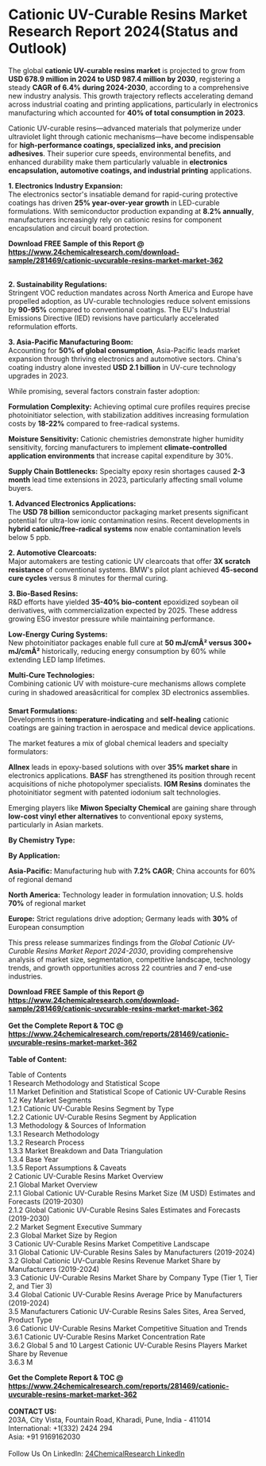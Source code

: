 <h1>Cationic UV-Curable Resins Market Research Report 2024(Status and Outlook)</h1><p>The global <strong>cationic UV-curable resins market</strong> is projected to grow from <strong>USD 678.9 million in 2024 to USD 987.4 million by 2030</strong>, registering a steady <strong>CAGR of 6.4% during 2024-2030</strong>, according to a comprehensive new industry analysis. This growth trajectory reflects accelerating demand across industrial coating and printing applications, particularly in electronics manufacturing which accounted for <strong>40% of total consumption in 2023</strong>.</p><p>Cationic UV-curable resins—advanced materials that polymerize under ultraviolet light through cationic mechanisms—have become indispensable for <strong>high-performance coatings, specialized inks, and precision adhesives</strong>. Their superior cure speeds, environmental benefits, and enhanced durability make them particularly valuable in <strong>electronics encapsulation, automotive coatings, and industrial printing</strong> applications.</p><p><strong>1. Electronics Industry Expansion:</strong><br>
The electronics sector's insatiable demand for rapid-curing protective coatings has driven <strong>25% year-over-year growth</strong> in LED-curable formulations. With semiconductor production expanding at <strong>8.2% annually</strong>, manufacturers increasingly rely on cationic resins for component encapsulation and circuit board protection.</p><div><b>Download FREE Sample of this Report @ 
            <a href="https://www.24chemicalresearch.com/download-sample/281469/cationic-uvcurable-resins-market-market-362">
            https://www.24chemicalresearch.com/download-sample/281469/cationic-uvcurable-resins-market-market-362</a></b></div><br><p><strong>2. Sustainability Regulations:</strong><br>
Stringent VOC reduction mandates across North America and Europe have propelled adoption, as UV-curable technologies reduce solvent emissions by <strong>90-95%</strong> compared to conventional coatings. The EU's Industrial Emissions Directive (IED) revisions have particularly accelerated reformulation efforts.</p><p><strong>3. Asia-Pacific Manufacturing Boom:</strong><br>
Accounting for <strong>50% of global consumption</strong>, Asia-Pacific leads market expansion through thriving electronics and automotive sectors. China's coating industry alone invested <strong>USD 2.1 billion</strong> in UV-cure technology upgrades in 2023.</p><p>While promising, several factors constrain faster adoption:</p><p><strong>Formulation Complexity:</strong> Achieving optimal cure profiles requires precise photoinitiator selection, with stabilization additives increasing formulation costs by <strong>18-22%</strong> compared to free-radical systems.</p><p><strong>Moisture Sensitivity:</strong> Cationic chemistries demonstrate higher humidity sensitivity, forcing manufacturers to implement <strong>climate-controlled application environments</strong> that increase capital expenditure by 30%.</p><p><strong>Supply Chain Bottlenecks:</strong> Specialty epoxy resin shortages caused <strong>2-3 month</strong> lead time extensions in 2023, particularly affecting small volume buyers.</p><p><strong>1. Advanced Electronics Applications:</strong><br>
The <strong>USD 78 billion</strong> semiconductor packaging market presents significant potential for ultra-low ionic contamination resins. Recent developments in <strong>hybrid cationic/free-radical systems</strong> now enable contamination levels below 5 ppb.</p><p><strong>2. Automotive Clearcoats:</strong><br>
Major automakers are testing cationic UV clearcoats that offer <strong>3X scratch resistance</strong> of conventional systems. BMW's pilot plant achieved <strong>45-second cure cycles</strong> versus 8 minutes for thermal curing.</p><p><strong>3. Bio-Based Resins:</strong><br>
R&amp;D efforts have yielded <strong>35-40% bio-content</strong> epoxidized soybean oil derivatives, with commercialization expected by 2025. These address growing ESG investor pressure while maintaining performance.</p><p><strong>Low-Energy Curing Systems:</strong><br>
	New photoinitiator packages enable full cure at <strong>50 mJ/cmÂ² versus 300+ mJ/cmÂ²</strong> historically, reducing energy consumption by 60% while extending LED lamp lifetimes.</p><p><strong>Multi-Cure Technologies:</strong><br>
	Combining cationic UV with moisture-cure mechanisms allows complete curing in shadowed areasâcritical for complex 3D electronics assemblies.</p><p><strong>Smart Formulations:</strong><br>
	Developments in <strong>temperature-indicating</strong> and <strong>self-healing</strong> cationic coatings are gaining traction in aerospace and medical device applications.</p><p>The market features a mix of global chemical leaders and specialty formulators:</p><p><strong>Allnex</strong> leads in epoxy-based solutions with over <strong>35% market share</strong> in electronics applications. <strong>BASF</strong> has strengthened its position through recent acquisitions of niche photopolymer specialists. <strong>IGM Resins</strong> dominates the photoinitiator segment with patented iodonium salt technologies.</p><p>Emerging players like <strong>Miwon Specialty Chemical</strong> are gaining share through <strong>low-cost vinyl ether alternatives</strong> to conventional epoxy systems, particularly in Asian markets.</p><p><strong>By Chemistry Type:</strong></p><p><strong>By Application:</strong></p><p><strong>Asia-Pacific:</strong> Manufacturing hub with <strong>7.2% CAGR</strong>; China accounts for 60% of regional demand</p><p><strong>North America:</strong> Technology leader in formulation innovation; U.S. holds <strong>70%</strong> of regional market</p><p><strong>Europe:</strong> Strict regulations drive adoption; Germany leads with <strong>30%</strong> of European consumption</p><p>This press release summarizes findings from the <em>Global Cationic UV-Curable Resins Market Report 2024-2030</em>, providing comprehensive analysis of market size, segmentation, competitive landscape, technology trends, and growth opportunities across 22 countries and 7 end-use industries.</p><div><b>Download FREE Sample of this Report @ 
            <a href="https://www.24chemicalresearch.com/download-sample/281469/cationic-uvcurable-resins-market-market-362">
            https://www.24chemicalresearch.com/download-sample/281469/cationic-uvcurable-resins-market-market-362</a></b></div><br><div><b>Get the Complete Report & TOC @ 
            <a href="https://www.24chemicalresearch.com/reports/281469/cationic-uvcurable-resins-market-market-362">
            https://www.24chemicalresearch.com/reports/281469/cationic-uvcurable-resins-market-market-362</a></b></div><br>
            <b>Table of Content:</b><p>Table of Contents<br />
 1 Research Methodology and Statistical Scope<br />
 1.1 Market Definition and Statistical Scope of Cationic UV-Curable Resins<br />
 1.2 Key Market Segments<br />
 1.2.1 Cationic UV-Curable Resins Segment by Type<br />
 1.2.2 Cationic UV-Curable Resins Segment by Application<br />
 1.3 Methodology & Sources of Information<br />
 1.3.1 Research Methodology<br />
 1.3.2 Research Process<br />
 1.3.3 Market Breakdown and Data Triangulation<br />
 1.3.4 Base Year<br />
 1.3.5 Report Assumptions & Caveats<br />
 2 Cationic UV-Curable Resins Market Overview<br />
 2.1 Global Market Overview<br />
 2.1.1 Global Cationic UV-Curable Resins Market Size (M USD) Estimates and Forecasts (2019-2030)<br />
 2.1.2 Global Cationic UV-Curable Resins Sales Estimates and Forecasts (2019-2030)<br />
 2.2 Market Segment Executive Summary<br />
 2.3 Global Market Size by Region<br />
 3 Cationic UV-Curable Resins Market Competitive Landscape<br />
 3.1 Global Cationic UV-Curable Resins Sales by Manufacturers (2019-2024)<br />
 3.2 Global Cationic UV-Curable Resins Revenue Market Share by Manufacturers (2019-2024)<br />
 3.3 Cationic UV-Curable Resins Market Share by Company Type (Tier 1, Tier 2, and Tier 3)<br />
 3.4 Global Cationic UV-Curable Resins Average Price by Manufacturers (2019-2024)<br />
 3.5 Manufacturers Cationic UV-Curable Resins Sales Sites, Area Served, Product Type<br />
 3.6 Cationic UV-Curable Resins Market Competitive Situation and Trends<br />
 3.6.1 Cationic UV-Curable Resins Market Concentration Rate<br />
 3.6.2 Global 5 and 10 Largest Cationic UV-Curable Resins Players Market Share by Revenue<br />
 3.6.3 M</p><div><b>Get the Complete Report & TOC @ 
            <a href="https://www.24chemicalresearch.com/reports/281469/cationic-uvcurable-resins-market-market-362">
            https://www.24chemicalresearch.com/reports/281469/cationic-uvcurable-resins-market-market-362</a></b></div><br><b>CONTACT US:</b><br>
            203A, City Vista, Fountain Road, Kharadi, Pune, India - 411014<br>
            International: +1(332) 2424 294<br>
            Asia: +91 9169162030 <br><br>
            Follow Us On LinkedIn: <a href="https://www.linkedin.com/company/24chemicalresearch/">24ChemicalResearch LinkedIn</a>